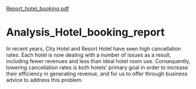 [Report_hotel_booking.pdf](https://github.com/RitikAgarwal1412/Analysis_Hotel_booking_report/files/11353741/Report_hotel_booking.pdf)
# Analysis_Hotel_booking_report
In recent years, City Hotel and Resort Hotel have seen high cancellation rates. Each hotel is now dealing with a number of issues as a result, including fewer revenues and less than ideal hotel room use. Consequently, lowering cancellation rates is both hotels’ primary goal in order to increase their efficiency in generating revenue, and for us to offer through business advice to address this problem.
